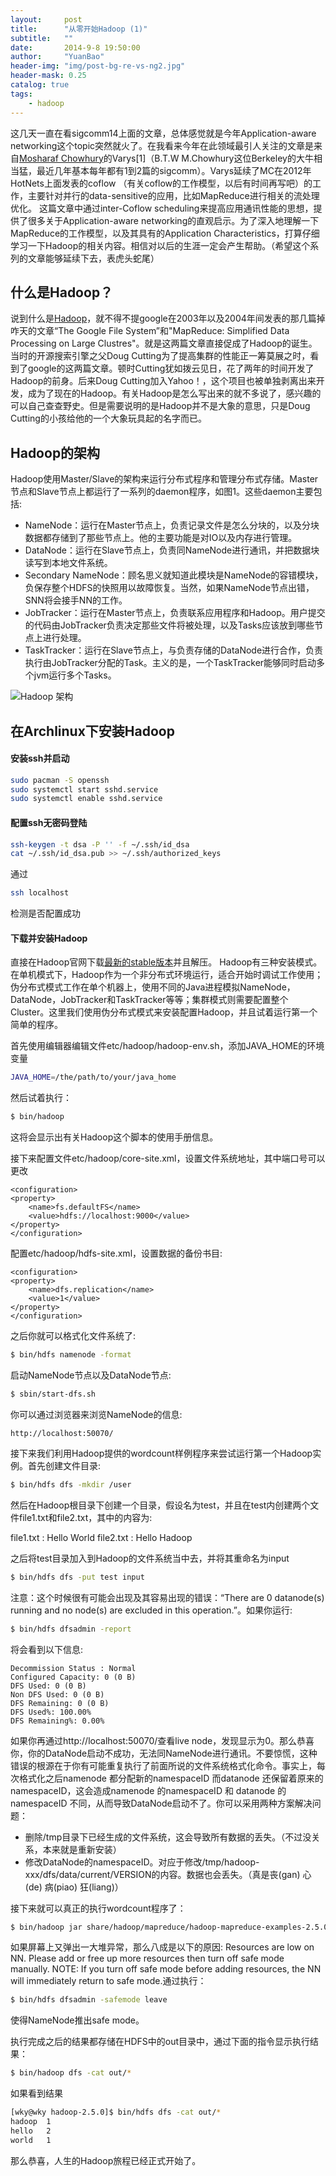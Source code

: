 ```yaml
---
layout:     post
title:      "从零开始Hadoop (1)"
subtitle:   ""
date:       2014-9-8 19:50:00
author:     "YuanBao"
header-img: "img/post-bg-re-vs-ng2.jpg"
header-mask: 0.25
catalog: true
tags:
    - hadoop
---
```


这几天一直在看sigcomm14上面的文章，总体感觉就是今年Application-aware networking这个topic突然就火了。在我看来今年在此领域最引人关注的文章是来自[Mosharaf Chowhury](http://www.mosharaf.com/)的Varys[1]（B.T.W  M.Chowhury这位Berkeley的大牛相当猛，最近几年基本每年都有1到2篇的sigcomm）。Varys延续了MC在2012年HotNets上面发表的coflow （有关coflow的工作模型，以后有时间再写吧）的工作，主要针对并行的data-sensitive的应用，比如MapReduce进行相关的流处理优化。
这篇文章中通过inter-Coflow scheduling来提高应用通讯性能的思想，提供了很多关于Application-aware networking的直观启示。为了深入地理解一下MapReduce的工作模型，以及其具有的Application Characteristics，打算仔细学习一下Hadoop的相关内容。相信对以后的生涯一定会产生帮助。（希望这个系列的文章能够延续下去，表虎头蛇尾）

## 什么是Hadoop？

说到什么是[Hadoop](http://hadoop.apache.org/)，就不得不提google在2003年以及2004年间发表的那几篇掉咋天的文章“The Google File System”和"MapReduce: Simplified Data Processing on Large Clustres"。就是这两篇文章直接促成了Hadoop的诞生。当时的开源搜索引擎之父Doug Cutting为了提高集群的性能正一筹莫展之时，看到了google的这两篇文章。顿时Cutting犹如拨云见日，花了两年的时间开发了Hadoop的前身。后来Doug Cutting加入Yahoo！，这个项目也被单独剥离出来开发，成为了现在的Hadoop。有关Hadoop是怎么写出来的就不多说了，感兴趣的可以自己查查野史。但是需要说明的是Hadoop并不是大象的意思，只是Doug Cutting的小孩给他的一个大象玩具起的名字而已。

## Hadoop的架构

Hadoop使用Master/Slave的架构来运行分布式程序和管理分布式存储。Master节点和Slave节点上都运行了一系列的daemon程序，如图1。这些daemon主要包括:

 - NameNode：运行在Master节点上，负责记录文件是怎么分块的，以及分块数据都存储到了那些节点上。他的主要功能是对IO以及内存进行管理。
 - DataNode：运行在Slave节点上，负责同NameNode进行通讯，并把数据块读写到本地文件系统。
 - Secondary NameNode：顾名思义就知道此模块是NameNode的容错模块，负保存整个HDFS的快照用以故障恢复。当然，如果NameNode节点出错，SNN将会接手NN的工作。
 - JobTracker：运行在Master节点上，负责联系应用程序和Hadoop。用户提交的代码由JobTracker负责决定那些文件将被处理，以及Tasks应该放到哪些节点上进行处理。
 - TaskTracker：运行在Slave节点上，与负责存储的DataNode进行合作，负责执行由JobTracker分配的Task。主义的是，一个TaskTracker能够同时启动多个jvm运行多个Tasks。

![Hadoop 架构](/img/Hadoop.png)

## 在Archlinux下安装Hadoop

#### 安装ssh并启动

```bash
sudo pacman -S openssh
sudo systemctl start sshd.service
sudo systemctl enable sshd.service
```

#### 配置ssh无密码登陆

```bash
ssh-keygen -t dsa -P '' -f ~/.ssh/id_dsa
cat ~/.ssh/id_dsa.pub >> ~/.ssh/authorized_keys
```

通过

```bash	
ssh localhost
```

检测是否配置成功

#### 下载并安装Hadoop

直接在Hadoop官网下载[最新的stable版本](http://apache.mirrors.pair.com/hadoop/common/)并且解压。
Hadoop有三种安装模式。在单机模式下，Hadoop作为一个非分布式环境运行，适合开始时调试工作使用；伪分布式模式工作在单个机器上，使用不同的Java进程模拟NameNode，DataNode，JobTracker和TaskTracker等等；集群模式则需要配置整个Cluster。这里我们使用伪分布式模式来安装配置Hadoop，并且试着运行第一个简单的程序。

首先使用编辑器编辑文件etc/hadoop/hadoop-env.sh，添加JAVA_HOME的环境变量

```bash
JAVA_HOME=/the/path/to/your/java_home
```
然后试着执行：

```bash	
$ bin/hadoop
```
这将会显示出有关Hadoop这个脚本的使用手册信息。

接下来配置文件etc/hadoop/core-site.xml，设置文件系统地址，其中端口号可以更改

```
<configuration>
<property>
    <name>fs.defaultFS</name>
    <value>hdfs://localhost:9000</value>
</property>
</configuration>
```

配置etc/hadoop/hdfs-site.xml，设置数据的备份书目:

```
<configuration>
<property>
    <name>dfs.replication</name>
    <value>1</value>
</property>
</configuration>
```
之后你就可以格式化文件系统了:

```bash
$ bin/hdfs namenode -format
```
启动NameNode节点以及DataNode节点:

```bash
$ sbin/start-dfs.sh
```
你可以通过浏览器来浏览NameNode的信息:

```
http://localhost:50070/
```
接下来我们利用Hadoop提供的wordcount样例程序来尝试运行第一个Hadoop实例。首先创建文件目录:

```bash
$ bin/hdfs dfs -mkdir /user
```
然后在Hadoop根目录下创建一个目录，假设名为test，并且在test内创建两个文件file1.txt和file2.txt，其中的内容为:

file1.txt : Hello World
file2.txt : Hello Hadoop

之后将test目录加入到Hadoop的文件系统当中去，并将其重命名为input

```bash
$ bin/hdfs dfs -put test input
```
注意：这个时候很有可能会出现及其容易出现的错误：“There are 0 datanode(s) running and no node(s) are excluded in this operation.”。如果你运行:

```bash
$ bin/hdfs dfsadmin -report
```
将会看到以下信息:

```
Decommission Status : Normal
Configured Capacity: 0 (0 B)
DFS Used: 0 (0 B)
Non DFS Used: 0 (0 B)
DFS Remaining: 0 (0 B)
DFS Used%: 100.00%
DFS Remaining%: 0.00%
```

如果你再通过http://localhost:50070/查看live node，发现显示为0。那么恭喜你，你的DataNode启动不成功，无法同NameNode进行通讯。不要惊慌，这种错误的根源在于你有可能重复执行了前面所说的文件系统格式化命令。事实上，每次格式化之后namenode 都分配新的namespaceID 而datanode 还保留着原来的namespaceID，这会造成namenode 的namespaceID 和 datanode 的namespaceID 不同，从而导致DataNode启动不了。你可以采用两种方案解决问题：

 - 删除/tmp目录下已经生成的文件系统，这会导致所有数据的丢失。（不过没关系，本来就是重新安装）
 - 修改DataNode的namespaceID。对应于修改/tmp/hadoop-xxx/dfs/data/current/VERSION的内容。数据也会丢失。（真是丧(gan) 心(de) 病(piao) 狂(liang)）


接下来就可以真正的执行wordcount程序了：

```bash	
$ bin/hadoop jar share/hadoop/mapreduce/hadoop-mapreduce-examples-2.5.0.jar wordcount input out
```
如果屏幕上又弹出一大堆异常，那么八成是以下的原因: Resources are low on NN. Please add or free up more resources then turn off safe mode manually. NOTE:  If you turn off safe mode before adding resources, the NN will immediately return to safe mode.通过执行：

```bash
$ bin/hdfs dfsadmin -safemode leave
```
使得NameNode推出safe mode。

执行完成之后的结果都存储在HDFS中的out目录中，通过下面的指令显示执行结果：

```bash
$ bin/hadoop dfs -cat out/*
```
如果看到结果

```bash
[wky@wky hadoop-2.5.0]$ bin/hdfs dfs -cat out/*
hadoop	1
hello	2
world	1
```

那么恭喜，人生的Hadoop旅程已经正式开始了。
	
	


	

	
	
	

